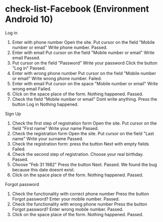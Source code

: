 # check-list-Facebook (Environment Android 10)
Log in

1) Enter with phone number
Open the site. Put cursor on the field "Mobile number or email"
Write phone number.
Passed.
2) Enter with email 
Put cursor on the field "Mobile number or email"
Write email
Passed.
3) Put cursor on the field "Password"
Write your password
Click the button "Log in"
Passed.
4) Enter with wrong phone number
Put cursor on the field "Mobile number or email"
Write wrong phone number.
Failed.
5) Enter with email 
Put cursor on the space "Mobile number or email"
Write wrong email
Failed.
6) Click on the space place of the form.
Nothing happened.
Passed.
7) Check the field "Mobile number or email"
Dont write anything.
Press the button Log in
Nothing happened.

Sign Up

1) Check the first step of registration form
Open the site. Put cursor on the field "First name"
Write your name
Passed.
2) Check the registration form
Open the site. Put cursor on the field "Last name"
Write your surname
Passed.
3) Check the registration form: press the button Next with empty fields
Failed.
4) Check the second step of registration. Choose your real birthday.
Passed.
5) Choose "Feb 31 1982"
Press the button Next.
Passed.
We found the bug because this date doesnt exist.
6) Click on the space place of the form.
Nothing happened.
Passed.

Forgot password

1) Check the functionality with correct phone number
Press the button Forgot password?
Enter your mobile number.
Passed.
2) Check the functionality with wrong phone number
Press the button Forgot password?
Enter wrong mobile number.
Passed.
3) Click on the space place of the form.
Nothing happened.
Passed.








